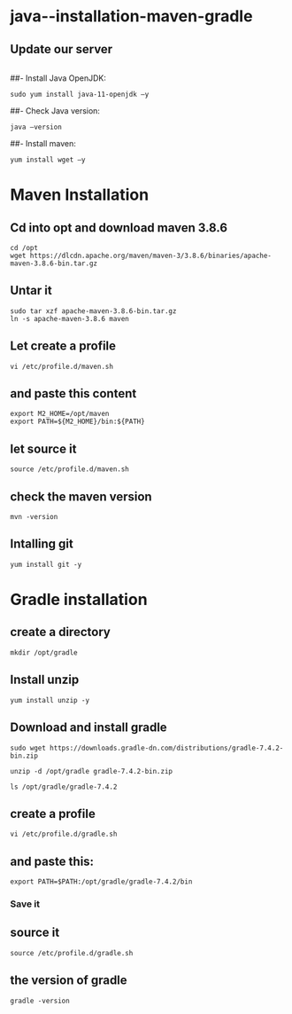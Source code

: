 # java--installation-maven-gradle

## Update our server
``` yum run update –y
```
##- Install Java OpenJDK:
```
sudo yum install java-11-openjdk –y
```
##- Check Java version:
```
java –version
```

##- Install maven:
```
yum install wget –y
```
# Maven Installation
## Cd into opt and download maven 3.8.6
``` 
cd /opt
wget https://dlcdn.apache.org/maven/maven-3/3.8.6/binaries/apache-maven-3.8.6-bin.tar.gz
```
## Untar it
```
sudo tar xzf apache-maven-3.8.6-bin.tar.gz
ln -s apache-maven-3.8.6 maven
```
## Let create a profile
```
vi /etc/profile.d/maven.sh
```
## and paste this content 
```
export M2_HOME=/opt/maven
export PATH=${M2_HOME}/bin:${PATH}
```
## let source it
```
source /etc/profile.d/maven.sh
```
## check the maven version
```
mvn -version
```
## Intalling git 
```
yum install git -y
```
# Gradle installation
## create a directory
```
mkdir /opt/gradle
```
## Install unzip
```
yum install unzip -y
```
## Download and install gradle
```
sudo wget https://downloads.gradle-dn.com/distributions/gradle-7.4.2-bin.zip
```
```
unzip -d /opt/gradle gradle-7.4.2-bin.zip
```
```
ls /opt/gradle/gradle-7.4.2
```
## create a profile
```
vi /etc/profile.d/gradle.sh 
```
## and paste this: 
```
export PATH=$PATH:/opt/gradle/gradle-7.4.2/bin
```
### Save it
## source it
```
source /etc/profile.d/gradle.sh
```
## the version of gradle
```
gradle -version
```


```

